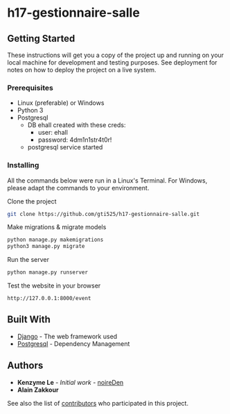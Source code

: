 # h17-gestionnaire-salle

## Getting Started

These instructions will get you a copy of the project up and running on your local machine for development and testing purposes. See deployment for notes on how to deploy the project on a live system.

### Prerequisites

* Linux (preferable) or Windows
* Python 3
* Postgresql
  * DB ehall created with these creds:
    * user: ehall
    * password: 4dm1n1str4t0r!
  * postgresql service started

### Installing
All the commands below were run in a Linux's Terminal. For Windows, please adapt the commands to your environment. 

Clone the project
```bash
git clone https://github.com/gti525/h17-gestionnaire-salle.git
```

Make migrations & migrate models
```bash
python manage.py makemigrations
python3 manage.py migrate
```

Run the server
```bash
python manage.py runserver
```

Test the website in your browser
```
http://127.0.0.1:8000/event
```

## Built With

* [Django](https://www.djangoproject.com/) - The web framework used
* [Postgresql](https://www.postgresql.org/) - Dependency Management


## Authors

* **Kenzyme Le** - *Initial work* - [noireDen](https://github.com/noireDen)
* **Alain Zakkour**

See also the list of [contributors](https://github.com/gti525/h17-gestionnaire-salle/contributors) who participated in this project.
